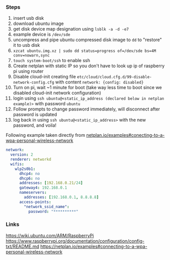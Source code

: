 ### Steps
1. insert usb disk
1. download ubuntu image
1. get disk device map designation using `lsblk -a -d -e7`
1. example device is `/dev/sde`
1. uncompress and pipe ubuntu compressed disk image to `dd` to "restore" it to usb disk
1. `xzcat ubuntu.img.xz | sudo dd status=progress of=/dev/sde bs=4M conv=nowarn,sync`
1. `touch system-boot/ssh` to enable ssh
1. Create netplan with static IP so you don't have to look up ip of raspberry pi using router
1. Disable cloud-init creating file `etc/cloud/cloud.cfg.d/99-disable-network-config.cfg` with content `network: {config: disabled}`
1. Turn on pi, wait ~1 minute for boot (take way less time to boot since we disabled cloud-init network configuration)
1. login using `ssh ubuntu@<static_ip_address (declared below in netplan example)>` with password `ubuntu`
1. Follow prompts to change password immediately, will disconnect after password is updated
2. log back in using `ssh ubuntu@<static_ip_address>` with the new password, and voila!


Following example taken directly from [netplan.io/examples#conecting-to-a-wpa-personal-wireless-network]()

```yaml
network:
  version: 2
  renderer: networkd
  wifis:
    wlp2s0b1:
      dhcp4: no
      dhcp6: no
      addresses: [192.168.0.21/24]
      gateway4: 192.168.0.1
      nameservers:
        addresses: [192.168.0.1, 8.8.8.8]
      access-points:
        "network_ssid_name":
          password: "**********"
```

### Links

https://wiki.ubuntu.com/ARM/RaspberryPi
https://www.raspberrypi.org/documentation/configuration/config-txt/README.md
https://netplan.io/examples#connecting-to-a-wpa-personal-wireless-network
